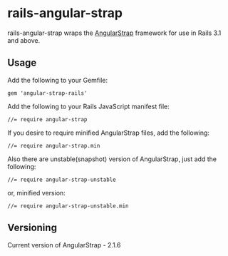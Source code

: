 # rails-angular-strap

rails-angular-strap wraps the [AngularStrap](http://mgcrea.github.io/angular-strap/) framework for use in Rails 3.1 and above.

## Usage

Add the following to your Gemfile:

    gem 'angular-strap-rails'

Add the following to your Rails JavaScript manifest file:

    //= require angular-strap

If you desire to require minified AngularStrap files, add the following:

    //= require angular-strap.min

Also there are unstable(snapshot) version of AngularStrap, just add the following:

    //= require angular-strap-unstable

or, minified version:

    //= require angular-strap-unstable.min

## Versioning

Current version of AngularStrap - 2.1.6
